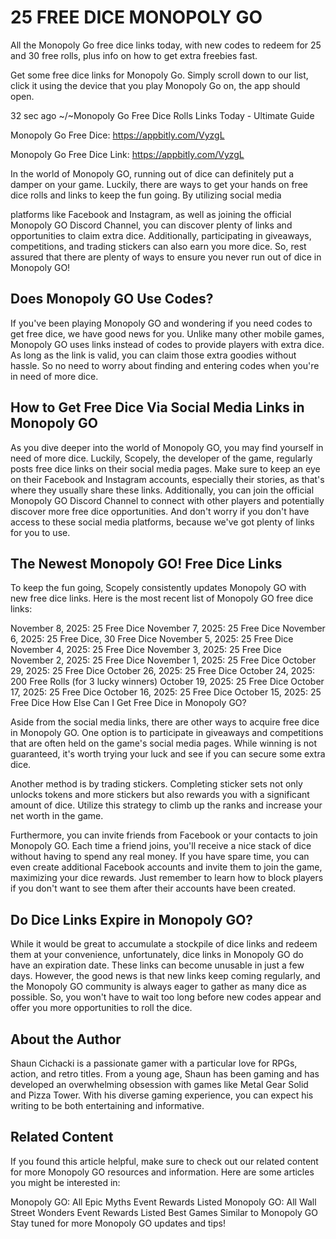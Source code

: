 # 25 FREE DICE MONOPOLY GO

All the Monopoly Go free dice links today, with new codes to redeem for 25 and 30 free rolls, plus info on how to get extra freebies fast.

Get some free dice links for Monopoly Go. Simply scroll down to our list, click it using the device that you play Monopoly Go on, the app should open.

32 sec ago ~/~Monopoly Go Free Dice Rolls Links Today - Ultimate Guide

Monopoly Go Free Dice: https://appbitly.com/VyzgL

Monopoly Go Free Dice Link: https://appbitly.com/VyzgL

In the world of Monopoly GO, running out of dice can definitely put a damper on your game. Luckily, there are ways to get your hands on free dice rolls and links to keep the fun going. By utilizing social media

platforms like Facebook and Instagram, as well as joining the official Monopoly GO Discord Channel, you can discover plenty of links and opportunities to claim extra dice. Additionally, participating in giveaways, competitions, and trading stickers can also earn you more dice. So, rest assured that there are plenty of ways to ensure you never run out of dice in Monopoly GO!

## Does Monopoly GO Use Codes?

If you've been playing Monopoly GO and wondering if you need codes to get free dice, we have good news for you. Unlike many other mobile games, Monopoly GO uses links instead of codes to provide players with extra dice. As long as the link is valid, you can claim those extra goodies without hassle. So no need to worry about finding and entering codes when you're in need of more dice.

## How to Get Free Dice Via Social Media Links in Monopoly GO

As you dive deeper into the world of Monopoly GO, you may find yourself in need of more dice. Luckily, Scopely, the developer of the game, regularly posts free dice links on their social media pages. Make sure to keep an eye on their Facebook and Instagram accounts, especially their stories, as that's where they usually share these links. Additionally, you can join the official Monopoly GO Discord Channel to connect with other players and potentially discover more free dice opportunities. And don't worry if you don't have access to these social media platforms, because we've got plenty of links for you to use.

## The Newest Monopoly GO! Free Dice Links

To keep the fun going, Scopely consistently updates Monopoly GO with new free dice links. Here is the most recent list of Monopoly GO free dice links:

November 8, 2025: 25 Free Dice November 7, 2025: 25 Free Dice November 6, 2025: 25 Free Dice, 30 Free Dice November 5, 2025: 25 Free Dice November 4, 2025: 25 Free Dice November 3, 2025: 25 Free Dice November 2, 2025: 25 Free Dice November 1, 2025: 25 Free Dice October 29, 2025: 25 Free Dice October 26, 2025: 25 Free Dice October 24, 2025: 200 Free Rolls (for 3 lucky winners) October 19, 2025: 25 Free Dice October 17, 2025: 25 Free Dice October 16, 2025: 25 Free Dice October 15, 2025: 25 Free Dice How Else Can I Get Free Dice in Monopoly GO?

Aside from the social media links, there are other ways to acquire free dice in Monopoly GO. One option is to participate in giveaways and competitions that are often held on the game's social media pages. While winning is not guaranteed, it's worth trying your luck and see if you can secure some extra dice.

Another method is by trading stickers. Completing sticker sets not only unlocks tokens and more stickers but also rewards you with a significant amount of dice. Utilize this strategy to climb up the ranks and increase your net worth in the game.

Furthermore, you can invite friends from Facebook or your contacts to join Monopoly GO. Each time a friend joins, you'll receive a nice stack of dice without having to spend any real money. If you have spare time, you can even create additional Facebook accounts and invite them to join the game, maximizing your dice rewards. Just remember to learn how to block players if you don't want to see them after their accounts have been created.

## Do Dice Links Expire in Monopoly GO?

While it would be great to accumulate a stockpile of dice links and redeem them at your convenience, unfortunately, dice links in Monopoly GO do have an expiration date. These links can become unusable in just a few days. However, the good news is that new links keep coming regularly, and the Monopoly GO community is always eager to gather as many dice as possible. So, you won't have to wait too long before new codes appear and offer you more opportunities to roll the dice.

## About the Author

Shaun Cichacki is a passionate gamer with a particular love for RPGs, action, and retro titles. From a young age, Shaun has been gaming and has developed an overwhelming obsession with games like Metal Gear Solid and Pizza Tower. With his diverse gaming experience, you can expect his writing to be both entertaining and informative.

## Related Content

If you found this article helpful, make sure to check out our related content for more Monopoly GO resources and information. Here are some articles you might be interested in:

Monopoly GO: All Epic Myths Event Rewards Listed Monopoly GO: All Wall Street Wonders Event Rewards Listed Best Games Similar to Monopoly GO Stay tuned for more Monopoly GO updates and tips!
